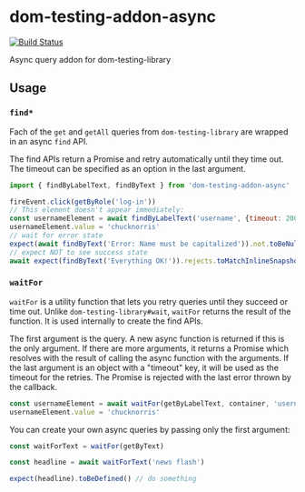 # dom-testing-addon-async

[![Build Status](https://travis-ci.org/alexkrolick/dom-testing-addon-async.svg?branch=master)](https://travis-ci.org/alexkrolick/dom-testing-addon-async)

Async query addon for dom-testing-library

## Usage

### `find*`

Fach of the `get` and `getAll` queries from `dom-testing-library` are wrapped in an async `find` API.

The find APIs return a Promise and retry automatically until they time out. The timeout can be specified as an option in the last argument.

```js
import { findByLabelText, findByText } from 'dom-testing-addon-async'

fireEvent.click(getByRole('log-in'))
// This element doesn't appear immediately:
const usernameElement = await findByLabelText('username', {timeout: 200})
usernameElement.value = 'chucknorris'
// wait for error state
expect(await findByText('Error: Name must be capitalized')).not.toBeNull()
// expect NOT to see success state
await expect(findByText('Everything OK!')).rejects.toMatchInlineSnapshot()
```

### `waitFor`

`waitFor` is a utility function that lets you retry queries until they succeed or time out. Unlike `dom-testing-library#wait`, `waitFor` returns the result of the function. It is used internally to create the find APIs.

The first argument is the query. A new async function is returned if this is the only argument. If there are more arguments, it returns a Promise which resolves with the result of calling the async function with the arguments. If the last argument is an object with a "timeout" key, it will be used as the timeout for the retries. The Promise is rejected with the last error thrown by the callback.

```js
const usernameElement = await waitFor(getByLabelText, container, 'username')
usernameElement.value = 'chucknorris'
```

You can create your own async queries by passing only the first argument:

```js
const waitForText = waitFor(getByText)

const headline = await waitForText('news flash')

expect(headline).toBeDefined() // do something
```
